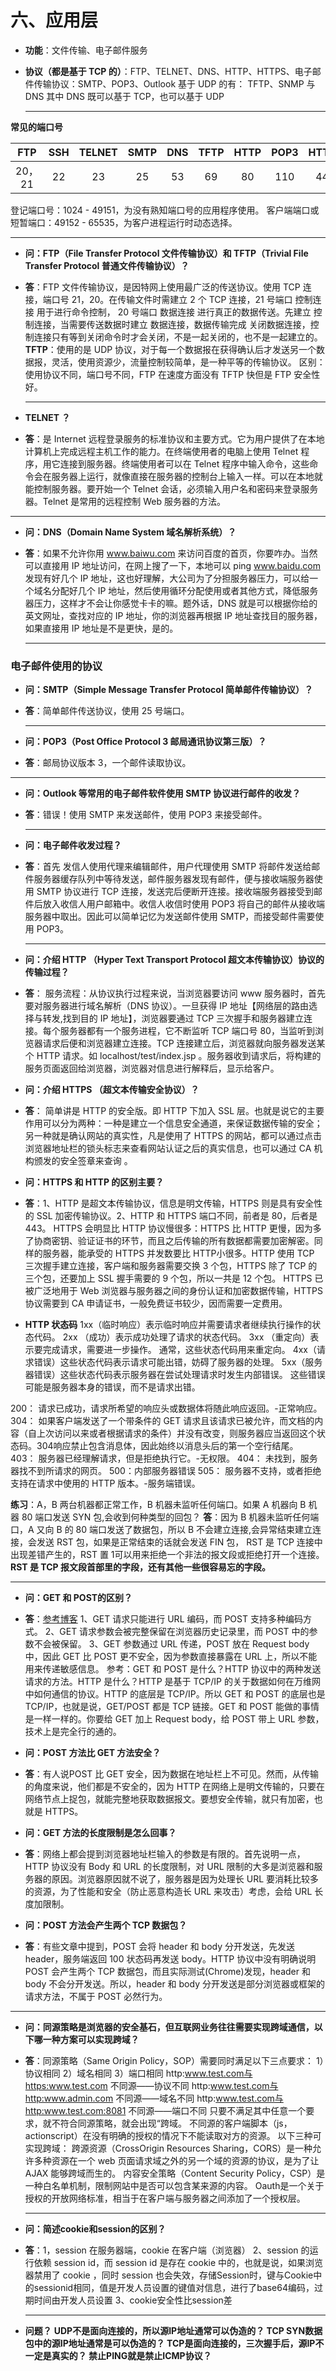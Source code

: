 # 六、应用层

* **功能**：文件传输、电子邮件服务
* **协议（都是基于 TCP 的）**：FTP、TELNET、DNS、HTTP、HTTPS、电子邮件传输协议：SMTP、POP3、Outlook
  基于 UDP 的有： TFTP、SNMP  与 DNS
  其中 DNS 既可以基于 TCP，也可以基于 UDP
  
  ****

**常见的端口号**

|  FTP   | SSH  | TELNET | SMTP | DNS  | TFTP | HTTP | POP3 | HTTPS |
| :----: | :--: | :----: | :--: | :--: | :--: | :--: | :--: | :---: |
| 20，21 |  22  |   23   |  25  |  53  |  69  |  80  | 110  |  443  |

  登记端口号：1024 - 49151，为没有熟知端口号的应用程序使用。
  客户端端口或短暂端口：49152 - 65535，为客户进程运行时动态选择。

****

* **问：FTP（File Transfer Protocol 文件传输协议）和 TFTP（Trivial File Transfer Protocol 普通文件传输协议）？**
* **答**：FTP 文件传输协议，是因特网上使用最广泛的传送协议。使用 TCP 连接，端口号 21，20。在传输文件时需建立 2 个 TCP 连接，21 号端口 控制连接 用于进行命令控制， 20 号端口 数据连接 进行真正的数据传送。先建立 控制连接，当需要传送数据时建立 数据连接，数据传输完成 关闭数据连接，控制连接只有等到关闭命令时才会关闭，不是一起关闭的，也不是一起建立的。
**TFTP**：使用的是 UDP 协议，对于每一个数据报在获得确认后才发送另一个数据报，灵活，使用资源少，流量控制较简单，是一种平等的传输协议。
区别：使用协议不同，端口号不同，FTP 在速度方面没有 TFTP 快但是 FTP 安全性好。
  
  ****
  
* **TELNET ？**
* **答**：是 Internet 远程登录服务的标准协议和主要方式。它为用户提供了在本地计算机上完成远程主机工作的能力。在终端使用者的电脑上使用 Telnet 程序，用它连接到服务器。终端使用者可以在 Telnet 程序中输入命令，这些命令会在服务器上运行，就像直接在服务器的控制台上输入一样。可以在本地就能控制服务器。要开始一个 Telnet 会话，必须输入用户名和密码来登录服务器。Telnet 是常用的远程控制 Web 服务器的方法。
****

* **问：DNS（Domain Name System 域名解析系统）？**
* **答**：如果不允许你用 www.baiwu.com 来访问百度的首页，你要咋办。当然可以直接用 IP 地址访问，在网上搜了一下，本地可以 ping www.baidu.com 发现有好几个 IP 地址，这也好理解，大公司为了分担服务器压力，可以给一个域名分配好几个 IP 地址，然后使用循环分配使用或者其他方式，降低服务器压力，这样才不会让你感觉卡卡的嘛。题外话，DNS 就是可以根据你给的英文网址，查找对应的 IP 地址，你的浏览器再根据 IP 地址查找目的服务器，如果直接用 IP 地址是不是更快，是的。
  
  ****
### 电子邮件使用的协议
* **问：SMTP（Simple Message Transfer Protocol 简单邮件传输协议）？**
* **答**：简单邮件传送协议，使用 25 号端口。
  
  ****
  
* **问：POP3（Post Office Protocol 3 邮局通讯协议第三版）？**
* **答**：邮局协议版本 3，一个邮件读取协议。
  
****

* **问：Outlook 等常用的电子邮件软件使用 SMTP 协议进行邮件的收发？**
* **答**：错误！使用 SMTP 来发送邮件，使用 POP3 来接受邮件。
  
  ****
  
* **问：电子邮件收发过程？**
* **答**：首先 发信人使用代理来编辑邮件，用户代理使用 SMTP 将邮件发送给邮件服务器缓存队列中等待发送，邮件服务器发现有邮件，便与接收端服务器使用 SMTP 协议进行 TCP 连接，发送完后便断开连接。接收端服务器接受到邮件后放入收信人用户邮箱中。收信人收信时使用 POP3 将自己的邮件从接收端服务器中取出。因此可以简单记忆为发送邮件使用 SMTP，而接受邮件需要使用 POP3。
  
  ****

* **问：介绍 HTTP （Hyper Text Transport Protocol 超文本传输协议）协议的传输过程？**
* **答**： 服务流程：从协议执行过程来说，当浏览器要访问 www 服务器时，首先要对服务器进行域名解析（DNS 协议）。一旦获得 IP 地址【网络层的路由选择与转发,找到目的 IP 地址】，浏览器要通过 TCP 三次握手和服务器建立连接。每个服务器都有一个服务进程，它不断监听 TCP 端口号 80，当监听到浏览器请求后便和浏览器建立连接。TCP 连接建立后，浏览器就向服务器发送某个 HTTP 请求。如 localhost/test/index.jsp 。服务器收到请求后，将构建的服务页面返回给浏览器，浏览器对信息进行解释后，显示给客户。

* **问：介绍 HTTPS （超文本传输安全协议）？**
* **答**： 简单讲是 HTTP 的安全版。即 HTTP 下加入 SSL 层。也就是说它的主要作用可以分为两种：一种是建立一个信息安全通道，来保证数据传输的安全；另一种就是确认网站的真实性，凡是使用了 HTTPS 的网站，都可以通过点击浏览器地址栏的锁头标志来查看网站认证之后的真实信息，也可以通过 CA 机构颁发的安全签章来查询 。

* **问：HTTPS 和 HTTP 的区别主要？**
* **答**：1、HTTP 是超文本传输协议，信息是明文传输，HTTPS 则是具有安全性的 SSL 加密传输协议。2、HTTP 和 HTTPS 端口不同，前者是 80，后者是 443。
HTTPS 会明显比 HTTP 协议慢很多：HTTPS 比 HTTP 更慢，因为多了协商密钥、验证证书的环节，而且之后传输的所有数据都需要加密解密。同样的服务器，能承受的 HTTPS 并发数要比 HTTP小很多。HTTP 使用 TCP 三次握手建立连接，客户端和服务器需要交换 3 个包，HTTPS 除了 TCP 的三个包，还要加上 SSL 握手需要的 9 个包，所以一共是 12 个包。
  HTTPS 已被广泛地用于 Web 浏览器与服务器之间的身份认证和加密数据传输，HTTPS 协议需要到 CA 申请证书，一般免费证书较少，因而需要一定费用。

* **HTTP 状态码**
1xx（临时响应）表示临时响应并需要请求者继续执行操作的状态代码。
2xx （成功）表示成功处理了请求的状态代码。
3xx （重定向）表示要完成请求，需要进一步操作。 通常，这些状态代码用来重定向。
4xx（请求错误）这些状态代码表示请求可能出错，妨碍了服务器的处理。
5xx（服务器错误）这些状态代码表示服务器在尝试处理请求时发生内部错误。 这些错误可能是服务器本身的错误，而不是请求出错。

200： 请求已成功，请求所希望的响应头或数据体将随此响应返回。-正常响应。
304： 如果客户端发送了一个带条件的 GET 请求且该请求已被允许，而文档的内容（自上次访问以来或者根据请求的条件）并没有改变，则服务器应当返回这个状态码。304响应禁止包含消息体，因此始终以消息头后的第一个空行结尾。
403： 服务器已经理解请求，但是拒绝执行它。-无权限。
404： 未找到，服务器找不到所请求的网页。
500：内部服务器错误
505： 服务器不支持，或者拒绝支持在请求中使用的 HTTP 版本。-服务端错误。

  **练习**：A，B 两台机器都正常工作，B 机器未监听任何端口。如果 A 机器向 B 机器 80 端口发送 SYN 包,会收到何种类型的回包？
  **答**：因为 B 机器未监听任何端口，A 又向  B 的 80 端口发送了数据包，所以 B 不会建立连接,会异常结束建立连接，会发送 RST 包，如果是正常结束的话就会发送 FIN 包， RST 是 TCP 连接中 出现差错产生的，RST 置 1可以用来拒绝一个非法的报文段或拒绝打开一个连接。**RST 是 TCP 报文段首部里的字段，还有其他一些很容易忘的字段。**
****

* **问：GET 和 POST的区别？**
* **答**：[参考博客](https://www.cnblogs.com/logsharing/p/8448446.html)
1、GET 请求只能进行 URL 编码，而 POST 支持多种编码方式。
2、GET 请求参数会被完整保留在浏览器历史记录里，而 POST 中的参数不会被保留。
3、GET 参数通过 URL 传递，POST 放在 Request body 中，因此 GET 比 POST 更不安全，因为参数直接暴露在 URL 上，所以不能用来传递敏感信息。
参考：GET 和 POST 是什么？HTTP 协议中的两种发送请求的方法。HTTP 是什么？HTTP 是基于 TCP/IP 的关于数据如何在万维网中如何通信的协议。HTTP 的底层是 TCP/IP。所以 GET 和 POST 的底层也是 TCP/IP，也就是说，GET/POST 都是 TCP 链接。GET 和 POST 能做的事情是一样一样的。你要给 GET 加上 Request body，给 POST 带上 URL 参数，技术上是完全行的通的。



* **问：POST 方法比 GET 方法安全？**
* **答**：有人说POST 比 GET 安全，因为数据在地址栏上不可见。然而，从传输的角度来说，他们都是不安全的，因为 HTTP 在网络上是明文传输的，只要在网络节点上捉包，就能完整地获取数据报文。要想安全传输，就只有加密，也就是 HTTPS。

* **问：GET 方法的长度限制是怎么回事？**
* **答**：网络上都会提到浏览器地址栏输入的参数是有限的。首先说明一点，HTTP 协议没有 Body 和 URL 的长度限制，对 URL 限制的大多是浏览器和服务器的原因。浏览器原因就不说了，服务器是因为处理长 URL 要消耗比较多的资源，为了性能和安全（防止恶意构造长 URL 来攻击）考虑，会给 URL 长度加限制。

* **问：POST 方法会产生两个 TCP 数据包？**
* **答**：有些文章中提到，POST 会将 header 和 body 分开发送，先发送 header，服务端返回 100 状态码再发送 body。HTTP 协议中没有明确说明 POST 会产生两个 TCP 数据包，而且实际测试(Chrome)发现，header 和 body 不会分开发送。所以，header 和 body 分开发送是部分浏览器或框架的请求方法，不属于 POST 必然行为。
  
****

* **问：同源策略是浏览器的安全基石，但互联网业务往往需要实现跨域通信，以下哪一种方案可以实现跨域？**

* **答**：同源策略（Same Origin Policy，SOP）需要同时满足以下三点要求： 
  1）协议相同  2）域名相同 3）端口相同 
   http:www.test.com与https:www.test.com 不同源——协议不同 
   http:www.test.com与http:www.admin.com 不同源——域名不同 
   http:www.test.com与http:www.test.com:8081 不同源——端口不同
   只要不满足其中任意一个要求，就不符合同源策略，就会出现“跨域。
  不同源的客户端脚本（js，actionscript）在没有明确的授权的情况下不能读取对方的资源。
  以下三种可实现跨域：
  跨源资源（CrossOrigin Resources Sharing，CORS）是一种允许多种资源在一个 web 页面请求域之外的另一个域的资源的协议，是为了让 AJAX 能够跨域而生的。
  内容安全策略（Content Security Policy，CSP）是一种白名单机制，限制网站中是否可以包含某来源的内容。
  Oauth是一个关于授权的开放网络标准，相当于在客户端与服务器之间添加了一个授权层。
  
  ****
  
* **问：简述cookie和session的区别？**
* **答**：1，session 在服务器端，cookie 在客户端（浏览器）
  2、session 的运行依赖 session id，而 session id 是存在 cookie 中的，也就是说，如果浏览器禁用了 cookie ，同时 session 也会失效，存储Session时，键与Cookie中的sessionid相同，值是开发人员设置的键值对信息，进行了base64编码，过期时间由开发人员设置
  3、cookie安全性比session差
  
  ****
  
* **问题？**
  **UDP不是面向连接的，所以源IP地址通常可以伪造的？
  TCP SYN数据包中的源IP地址通常是可以伪造的？
  TCP是面向连接的，三次握手后，源IP不一定是真实的？
  禁止PING就是禁止ICMP协议？**


